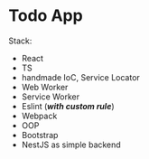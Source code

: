 # Todo App

Stack:
- React
- TS
- handmade IoC, Service Locator 
- Web Worker
- Service Worker
- Eslint (***with custom rule***)
- Webpack
- OOP
- Bootstrap
- NestJS as simple backend
